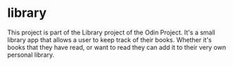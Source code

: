 # library

This project is part of the Library project of the Odin Project. It's a small library app that allows a user to keep track of their books. Whether it's books that they have read, or want to read they can add it to their very own personal library.
